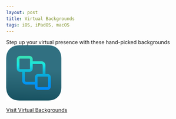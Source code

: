 ```yaml
---
layout: post
title: Virtual Backgrounds
tags: iOS, iPadOS, macOS
---
```

Step up your virtual presence with these hand-picked backgrounds  <br>
[![Backgrounds](/assets/vb-icon.png "Go To Virtual Backgrounds")](https://sonasapps.github.io/virtualbackgrounds/)


[Visit Virtual Backgrounds](https://sonasapps.github.io/virtualbackgrounds/)

